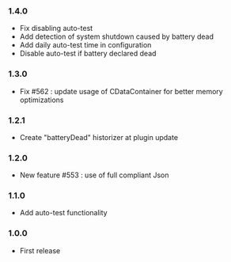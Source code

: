 ### 1.4.0
* Fix disabling auto-test
* Add detection of system shutdown caused by battery dead
* Add daily auto-test time in configuration
* Disable auto-test if battery declared dead

### 1.3.0
* Fix #562  : update usage of CDataContainer for better memory optimizations

### 1.2.1
* Create "batteryDead" historizer at plugin update

### 1.2.0
* New feature #553 : use of full compliant Json

### 1.1.0
* Add auto-test functionality

### 1.0.0
* First release
